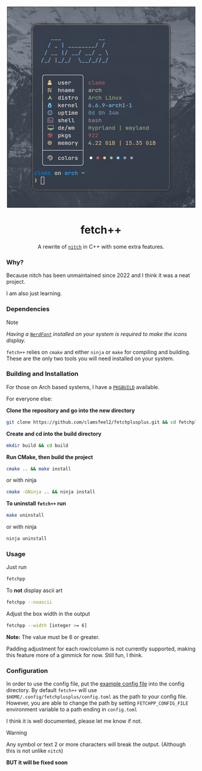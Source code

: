 <div align="center">

![fetchplusplus-image](./.assets/fetchplusplus.png)

</div>

<div align="center">

# fetch++

A rewrite of [`nitch`](https://github.com/ssleert/nitch) in C++ with some extra features.

</div>

### Why?

Because nitch has been unmaintained since 2022 and I think it was a neat project.

I am also just learning.

### Dependencies

> [!NOTE]
>
> *Having a [`NerdFont`](https://github.com/ryanoasis/nerd-fonts) installed on your system is required to make the icons display.*

`fetch++` relies on `cmake` and either `ninja` or `make` for compiling and building. These are the only two tools you will need installed on your system.

### Building and Installation

For those on Arch based systems, I have a [`PKGBUILD`](./install/PKGBUILD) available. 

For everyone else:

**Clone the repository and go into the new directory**

```sh
git clone https://github.com/clamsfeel2/fetchplusplus.git && cd fetchplusplus
```

**Create and cd into the build directory**

```sh
mkdir build && cd build
```

**Run CMake, then build the project**

```sh
cmake .. && make install
```

or with ninja

```sh
cmake -GNinja .. && ninja install
```

**To uninstall `fetch++` run**

```sh
make uninstall
```

or with ninja

```sh
ninja uninstall
```

### Usage

Just run

```sh
fetchpp
```

To **not** display ascii art

```sh
fetchpp --noascii
```

Adjust the box width in the output

```sh
fetchpp --width [integer >= 6]
```

**Note:** The value must be 6 or greater.

Padding adjustment for each row/column is not currently supported, making this feature more of a gimmick for now. Still fun, I think.

### Configuration

In order to use the config file, put the [example config file](./config/EXAMPLE-config.toml) into the config directory. By default `fetch++` will use `$HOME/.config/fetchplusplus/config.toml` as the path to your config file. However, you are able to change the path by setting `FETCHPP_CONFIG_FILE` environment variable to a path ending in `config.toml` 

I think it is well documented, please let me know if not.

> [!WARNING]
> Any symbol or text 2 or more characters will break the output. (Although this is not unlike `nitch`)
> 
> **BUT it will be fixed soon**
